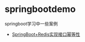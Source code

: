 # springbootdemo
springboot学习中一些案例
- [SpringBoot+Redis实现接口幂等性](https://www.jianshu.com/p/9ece87b38477)
